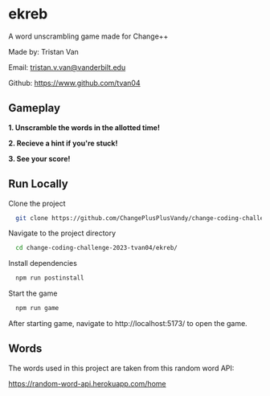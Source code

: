 # ekreb

A word unscrambling game made for Change++

Made by: Tristan Van

Email: tristan.v.van@vanderbilt.edu 

Github: https://www.github.com/tvan04



## Gameplay

**1. Unscramble the words in the allotted time!**


**2. Recieve a hint if you're stuck!**


**3. See your score!**




## Run Locally

Clone the project

```bash
  git clone https://github.com/ChangePlusPlusVandy/change-coding-challenge-2023-tvan04.git
```

Navigate to the project directory

```bash
  cd change-coding-challenge-2023-tvan04/ekreb/
```

Install dependencies

```bash
  npm run postinstall
```

Start the game

```bash
  npm run game
```

After starting game, navigate to http://localhost:5173/ to open the game. 


## Words

The words used in this project are taken from this random word API: 

https://random-word-api.herokuapp.com/home

